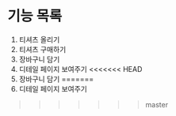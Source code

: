 # 기능 목록
1. 티셔츠 올리기
2. 티셔츠 구매하기
3. 장바구니 담기
4. 디테일 페이지 보여주기
<<<<<<< HEAD
3. 장바구니 담기
=======
3. 디테일 페이지 보여주기
>>>>>>> master
